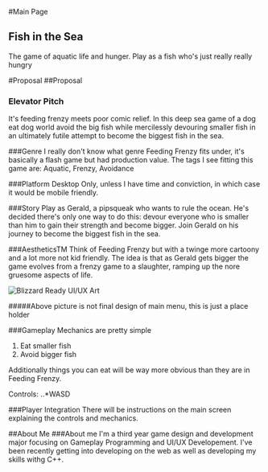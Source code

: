#Main Page
## Fish in the Sea
The game of aquatic life and hunger. Play as a fish who's just really really hungry

#Proposal
##Proposal
### Elevator Pitch
It's feeding frenzy meets poor comic relief. In this deep sea game of a dog eat dog world avoid the big fish while mercilessly devouring
smaller fish in an ultimately futile attempt to become the biggest fish in the sea.

###Genre
I really don't know what genre Feeding Frenzy fits under, it's basically a flash game but had production value. 
The tags I see fitting this game are: Aquatic, Frenzy, Avoidance 

###Platform
Desktop Only, unless I have time and conviction, in which case it would be mobile friendly.

###Story
Play as Gerald, a pipsqueak who wants to rule the ocean. He's decided there's only one way to do this: devour everyone who
is smaller than him to gain their strength and become bigger. Join Gerald on his journey to become the biggest fish in the sea.

###AestheticsTM
Think of Feeding Frenzy but with a twinge more cartoony and a lot more not kid friendly. The idea is that as Gerald gets bigger the
game evolves from a frenzy game to a slaughter, ramping up the nore gruesome aspects of life.

![Blizzard Ready UI/UX Art](https://github.com/MCCapra/IGME-230/new/master/FishInTheSea.png "Blizzard Ready UI/UX Art")

#####Above picture is not final design of main menu, this is just a place holder

###Gameplay
Mechanics are pretty simple
1. Eat smaller fish
2. Avoid bigger fish

Additionally things you can eat will be way more obvious than they are in Feeding Frenzy.

Controls:
..*WASD

###Player Integration
There will be instructions on the main screen explaining the controls and mechanics.

##About Me
###About me
I'm a third year game design and development major focusing on Gameplay Programming and UI/UX Developement. I've been recently getting
into developing on the web as well as developing my skills withg C++.
